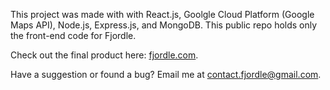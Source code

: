 This project was made with with React.js, Goolgle Cloud Platform (Google Maps API), Node.js, Express.js, and MongoDB. This public repo holds only the front-end code for Fjordle.

Check out the final product here: [fjordle.com](https://fjordle.com/).

Have a suggestion or found a bug? Email me at <contact.fjordle@gmail.com>.
